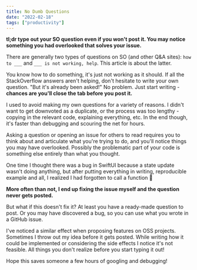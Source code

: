 ```yaml
---
title: No Dumb Questions 
date: "2022-02-18"
tags: ["productivity"]
---
```


**tl;dr type out your SO question even if you won't post it. You may notice something you had overlooked that solves
your issue.**

There are generally two types of questions on SO (and other Q&A sites): `how to ___`
and `___ is not working, help`. This article is about the latter.

You know how to do something, it's just not working as it should. If all the StackOverflow answers aren't helping, don't
hesitate to write your own question. "But it's already been asked!" No problem. Just start writing - **chances are
you'll close the tab before you post it.**

I used to avoid making my own questions for a variety of reasons. I didn't want to get downvoted as a duplicate, or the
process was too lengthy - copying in the relevant code, explaining everything, etc. In the end though, it's faster than
debugging and scouring the net for hours.

Asking a question or opening an issue for others to read requires you to think about and articulate what you're trying
to do, and you'll notice things you may have overlooked. Possibly the problematic part of your code is something else
entirely than what you thought.

One time I thought there was a bug in SwiftUI because a state update wasn't doing anything, but after putting everything
in writing, reproducible example and all, I realized I had forgotten to call a function 🤦‍️

**More often than not, I end up fixing the issue myself and the question never gets posted.**

But what if this doesn't fix it? At least you have a ready-made question to post. Or you may have discovered a bug, so
you can use what you wrote in a GitHub issue.

I've noticed a similar effect when proposing features on OSS projects. Sometimes I throw out my idea before it gets
posted. While writing how it could be implemented or considering the side effects I notice it's not feasible. All things
you don't realize before you start typing it out!

Hope this saves someone a few hours of googling and debugging!